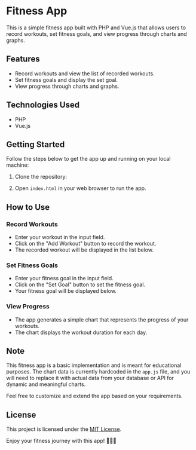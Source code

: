 # Fitness App

This is a simple fitness app built with PHP and Vue.js that allows users to record workouts, set fitness goals, and view progress through charts and graphs.

## Features

- Record workouts and view the list of recorded workouts.
- Set fitness goals and display the set goal.
- View progress through charts and graphs.

## Technologies Used

- PHP
- Vue.js

## Getting Started

Follow the steps below to get the app up and running on your local machine:

1. Clone the repository:


2. Open `index.html` in your web browser to run the app.

## How to Use

### Record Workouts

- Enter your workout in the input field.
- Click on the "Add Workout" button to record the workout.
- The recorded workout will be displayed in the list below.

### Set Fitness Goals

- Enter your fitness goal in the input field.
- Click on the "Set Goal" button to set the fitness goal.
- Your fitness goal will be displayed below.

### View Progress

- The app generates a simple chart that represents the progress of your workouts.
- The chart displays the workout duration for each day.

## Note

This fitness app is a basic implementation and is meant for educational purposes. The chart data is currently hardcoded in the `app.js` file, and you will need to replace it with actual data from your database or API for dynamic and meaningful charts.

Feel free to customize and extend the app based on your requirements.

## License

This project is licensed under the [MIT License](LICENSE).

Enjoy your fitness journey with this app! 💪🏋️‍♀️

